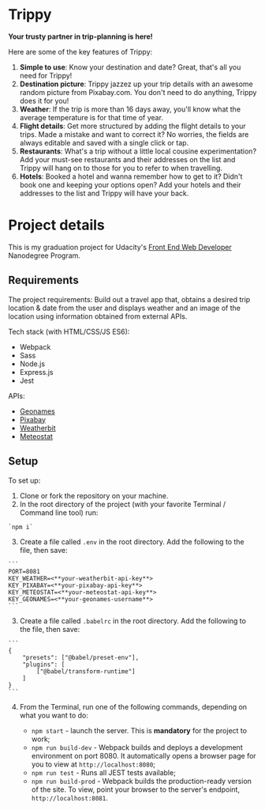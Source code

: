 # Trippy

**Your trusty partner in trip-planning is here!** 

Here are some of the key features of Trippy:

1. **Simple to use**: Know your destination and date? Great, that's all you need for Trippy!
1. **Destination picture**: Trippy jazzez up your trip details with an awesome random picture from Pixabay.com. You don't need to do anything, Trippy does it for you!
1. **Weather**: If the trip is more than 16 days away, you'll know what the average temperature is for that time of year.
1. **Flight details**: Get more structured by adding the flight details to your trips. Made a mistake and want to correct it? No worries, the fields are always editable and saved with a single click or tap.
1. **Restaurants**: What's a trip without a little local cousine experimentation? Add your must-see restaurants and their addresses on the list and Trippy will hang on to those for you to refer to when travelling.
1. **Hotels**: Booked a hotel and wanna remember how to get to it? Didn't book one and keeping your options open? Add your hotels and their addresses to the list and Trippy will have your back.

# Project details

This is my graduation project for Udacity's [Front End Web Developer](https://www.udacity.com/course/front-end-web-developer-nanodegree--nd0011) Nanodegree Program.

## Requirements

The project requirements:
Build out a travel app that, obtains a desired trip location & date from the user and displays weather and an image of the location using information obtained from external APIs.

Tech stack (with HTML/CSS/JS ES6):
- Webpack
- Sass
- Node.js
- Express.js
- Jest

APIs:
- [Geonames](https://www.geonames.org/export/)
- [Pixabay](https://pixabay.com/api/docs/)
- [Weatherbit](https://www.weatherbit.io/)
- [Meteostat](https://dev.meteostat.net/)

## Setup

To set up:

1.   Clone or fork the repository on your machine.
2.   In the root directory of the project (with your favorite Terminal / Command line tool) run:

    `npm i`

3.   Create a file called `.env` in the root directory. Add the following to the file, then save:

    ```
    PORT=8081
    KEY_WEATHER=<**your-weatherbit-api-key**>
    KEY_PIXABAY=<**your-pixabay-api-key**>
    KEY_METEOSTAT=<**your-meteostat-api-key**>
    KEY_GEONAMES=<**your-geonames-username**>
    ```

3.   Create a file called `.babelrc` in the root directory. Add the following to the file, then save:

    ```
    {
        "presets": ["@babel/preset-env"],
        "plugins": [ 
            ["@babel/transform-runtime"] 
        ]
    }
    ```

4.   From the Terminal, run one of the following commands, depending on what you want to do:

     *   `npm start` - launch the server. This is **mandatory** for the project to work;
     *   `npm run build-dev` - Webpack builds and deploys a development environment on port 8080. It automatically opens a browser page for you to view at `http://localhost:8080`;
     *   `npm run test` - Runs all JEST tests available;
     *   `npm run build-prod` - Webpack builds the production-ready version of the site. To view, point your browser to the server's endpoint, `http://localhost:8081`.